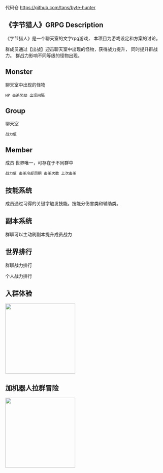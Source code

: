 代码仓 https://github.com/tans/byte-hunter

## 《字节猎人》GRPG Description

《字节猎人》是一个聊天室的文字rpg游戏， 本项目为游戏设定和方案的讨论。

群成员通过【出战】迎击聊天室中出现的怪物，获得战力提升， 同时提升群战力。
群战力影响不同等级的怪物出现。

## Monster
聊天室中出现的怪物

`HP 击杀奖励 出现间隔`

## Group
聊天室

`战力值`

## Member
成员 世界唯一，可存在于不同群中

`战力值 击杀冷却周期 击杀次数 上次击杀`


## 技能系统
成员通过习得的关键字触发技能。技能分伤害类和辅助类。

## 副本系统
群聊可以主动刷副本提升成员战力

## 世界排行

群聊战力排行

个人战力排行

## 入群体验
<img src="https://user-images.githubusercontent.com/543287/128971592-a54e6096-50f0-46e6-be9a-4c3b89939845.png" width="220px" />

## 加机器人拉群冒险
<img src="https://user-images.githubusercontent.com/543287/128972133-8648d2a5-e461-4382-85b8-c4428d36d3f6.png"  width="220px" />


